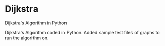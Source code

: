 # Dijkstra
Dijkstra's Algorithm in Python

Dijkstra's Algorithm coded in Python. Added sample test files of graphs to run the algorithm on.
